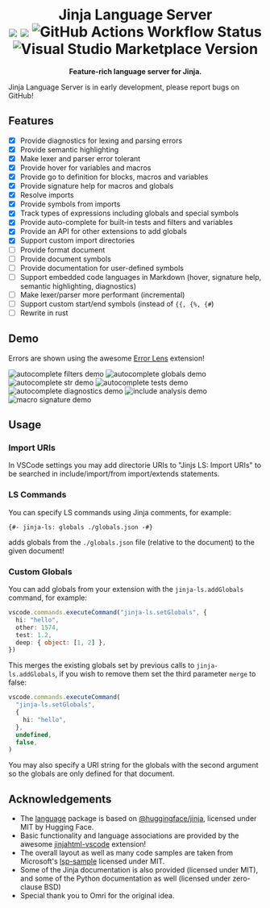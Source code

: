 <h1 align="center">
    Jinja Language Server
    <br />
    <img src="https://img.shields.io/badge/license-MIT-blue.svg">
    <img src="https://img.shields.io/badge/PRs-welcome-brightgreen.svg">
    <img alt="GitHub Actions Workflow Status" src="https://img.shields.io/github/actions/workflow/status/noamzaks/jinja-ls/check.yml">
    <img alt="Visual Studio Marketplace Version" src="https://img.shields.io/visual-studio-marketplace/v/noamzaks.jinja-ls">
    <br />
</h1>

<p align="center">
    <b>Feature-rich language server for Jinja.</b>
</p>

Jinja Language Server is in early development, please report bugs on GitHub!

## Features

- [x] Provide diagnostics for lexing and parsing errors
- [x] Provide semantic highlighting
- [x] Make lexer and parser error tolerant
- [x] Provide hover for variables and macros
- [x] Provide go to definition for blocks, macros and variables
- [x] Provide signature help for macros and globals
- [x] Resolve imports
- [x] Provide symbols from imports
- [x] Track types of expressions including globals and special symbols
- [x] Provide auto-complete for built-in tests and filters and variables
- [x] Provide an API for other extensions to add globals
- [x] Support custom import directories
- [ ] Provide format document
- [ ] Provide document symbols
- [ ] Provide documentation for user-defined symbols
- [ ] Support embedded code languages in Markdown (hover, signature help, semantic highlighting, diagnostics)
- [ ] Make lexer/parser more performant (incremental)
- [ ] Support custom start/end symbols (instead of `{{, {%, {#`)
- [ ] Rewrite in rust

## Demo

Errors are shown using the awesome [Error Lens](https://marketplace.visualstudio.com/items?itemName=usernamehw.errorlens) extension!

![autocomplete filters demo](./images/demo-autocomplete-filter.png)
![autocomplete globals demo](./images/demo-autocomplete-globals.png)
![autocomplete str demo](./images/demo-autocomplete-str.png)
![autocomplete tests demo](./images/demo-autocomplete-test.png)
![autocomplete diagnostics demo](./images/demo-diagnostics.png)
![include analysis demo](./images/demo-include.png)
![macro signature demo](./images/demo-macro-signature.png)

## Usage

### Import URIs

In VSCode settings you may add directorie URIs to "Jinjs LS: Import URIs" to be searched in include/import/from import/extends statements.

### LS Commands

You can specify LS commands using Jinja comments, for example:

```jinja
{#- jinja-ls: globals ./globals.json -#}
```

adds globals from the `./globals.json` file (relative to the document) to the given document!

### Custom Globals

You can add globals from your extension with the `jinja-ls.addGlobals` command, for example:

```ts
vscode.commands.executeCommand("jinja-ls.setGlobals", {
  hi: "hello",
  other: 1574,
  test: 1.2,
  deep: { object: [1, 2] },
})
```

This merges the existing globals set by previous calls to `jinja-ls.addGlobals`, if you wish to remove them set the third parameter `merge` to false:

```ts
vscode.commands.executeCommand(
  "jinja-ls.setGlobals",
  {
    hi: "hello",
  },
  undefined,
  false,
)
```

You may also specify a URI string for the globals with the second argument so the globals are only defined for that document.

## Acknowledgements

- The [language](./packages/language/) package is based on [@huggingface/jinja](https://github.com/huggingface/huggingface.js/tree/main/packages/jinja), licensed under MIT by Hugging Face.
- Basic functionality and language associations are provided by the awesome [jinjahtml-vscode](https://github.com/samuelcolvin/jinjahtml-vscode) extension!
- The overall layout as well as many code samples are taken from Microsoft's [lsp-sample](https://github.com/microsoft/vscode-extension-samples/tree/main/lsp-sample) licensed under MIT.
- Some of the Jinja documentation is also provided (licensed under MIT), and some of the Python documentation as well (licensed under zero-clause BSD)
- Special thank you to Omri for the original idea.
